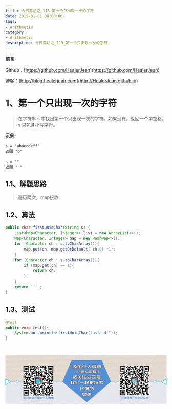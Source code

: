 ```yaml
---
title: 今日算法之_113_第一个只出现一次的字符
date: 2015-01-01 00:00:00
tags: 
- Arithmetic
category: 
- Arithmetic
description: 今日算法之_113_第一个只出现一次的字符
---
```


**前言**     

 Github：[https://github.com/HealerJean](https://github.com/HealerJean)         

 博客：[http://blog.healerjean.com](http://HealerJean.github.io)          



# 1、第一个只出现一次的字符
> 在字符串 s 中找出第一个只出现一次的字符。如果没有，返回一个单空格。 s 只包含小写字母。

 **示例:**

```
s = "abaccdeff"
返回 "b"

s = ""
返回 " "
```




## 1.1、解题思路 

>  遍历两次，map接收



## 1.2、算法

```java
public char firstUniqChar(String s) {
    List<Map<Character, Integer>> list = new ArrayList<>();
    Map<Character, Integer> map = new HashMap<>();
    for (Character ch : s.toCharArray()){
        map.put(ch, map.getOrDefault( ch,0) +1);
    }
    for (Character ch : s.toCharArray()){
        if (map.get(ch) == 1){
            return ch;
        }
    }
    return ' ' ;
}
```




## 1.3、测试 

```java
@Test
public void test(){
    System.out.println(firstUniqChar("asfasdf"));
}
```



​          

![ContactAuthor](https://raw.githubusercontent.com/HealerJean/HealerJean.github.io/master/assets/img/artical_bottom.jpg)



<link rel="stylesheet" href="https://unpkg.com/gitalk/dist/gitalk.css">

<script src="https://unpkg.com/gitalk@latest/dist/gitalk.min.js"></script> 
<div id="gitalk-container"></div>    
 <script type="text/javascript">
    var gitalk = new Gitalk({
		clientID: `1d164cd85549874d0e3a`,
		clientSecret: `527c3d223d1e6608953e835b547061037d140355`,
		repo: `HealerJean.github.io`,
		owner: 'HealerJean',
		admin: ['HealerJean'],
		id: 'yEe4Dau0jG8KtS7c',
    });
    gitalk.render('gitalk-container');
</script> 


